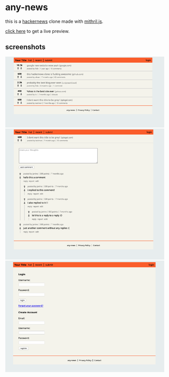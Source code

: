 # any-news

this is a [hackernews](https://news.ycombinator.com) clone made with [mithril.js](https://mithril.js.org).

[click here](https://breuerfelix.github.io/any-news/) to get a live preview.

## screenshots

![hot](docs/hot.png)
![comment](docs/comment.png)
![login](docs/login.png)
